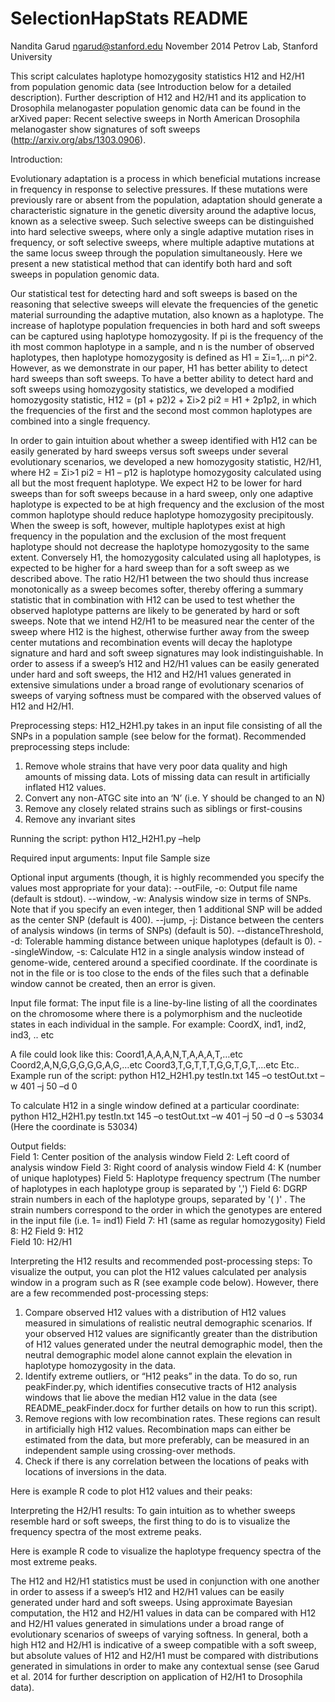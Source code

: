 SelectionHapStats README
=================

Nandita Garud
ngarud@stanford.edu
November 2014
Petrov Lab, Stanford University

This script calculates haplotype homozygosity statistics H12 and H2/H1 from population genomic data (see Introduction below for a detailed description). Further description of H12 and H2/H1 and its application to Drosophila melanogaster population genomic data can be found in the arXived paper: Recent selective sweeps in North American Drosophila melanogaster show signatures of soft sweeps (http://arxiv.org/abs/1303.0906). 

Introduction:

Evolutionary adaptation is a process in which beneficial mutations increase in frequency in response to selective pressures. If these mutations were previously rare or absent from the population, adaptation should generate a characteristic signature in the genetic diversity around the adaptive locus, known as a selective sweep. Such selective sweeps can be distinguished into hard selective sweeps, where only a single adaptive mutation rises in frequency, or soft selective sweeps, where multiple adaptive mutations at the same locus sweep through the population simultaneously. Here we present a new statistical method that can identify both hard and soft sweeps in population genomic data. 

Our statistical test for detecting hard and soft sweeps is based on the reasoning that selective sweeps will elevate the frequencies of the genetic material surrounding the adaptive mutation, also known as a haplotype. The increase of haplotype population frequencies in both hard and soft sweeps can be captured using haplotype homozygosity. If pi is the frequency of the ith most common haplotype in a sample, and n is the number of observed haplotypes, then haplotype homozygosity is defined as H1 = Σi=1,…n pi^2. However, as we demonstrate in our paper, H1 has better ability to detect hard sweeps than soft sweeps. To have a better ability to detect hard and soft sweeps using homozygosity statistics, we developed a modified homozygosity statistic, H12 = (p1 + p2)2 + Σi>2 pi2 = H1 + 2p1p2, in which the frequencies of the first and the second most common haplotypes are combined into a single frequency.

In order to gain intuition about whether a sweep identified with H12 can be easily generated by hard sweeps versus soft sweeps under several evolutionary scenarios, we developed a new homozygosity statistic, H2/H1, where H2 = Σi>1 pi2 = H1 – p12 is haplotype homozygosity calculated using all but the most frequent haplotype. We expect H2 to be lower for hard sweeps than for soft sweeps because in a hard sweep, only one adaptive haplotype is expected to be at high frequency and the exclusion of the most common haplotype should reduce haplotype homozygosity precipitously. When the sweep is soft, however, multiple haplotypes exist at high frequency in the population and the exclusion of the most frequent haplotype should not decrease the haplotype homozygosity to the same extent. Conversely H1, the homozygosity calculated using all haplotypes, is expected to be higher for a hard sweep than for a soft sweep as we described above. The ratio H2/H1 between the two should thus increase monotonically as a sweep becomes softer, thereby offering a summary statistic that in combination with H12 can be used to test whether the observed haplotype patterns are likely to be generated by hard or soft sweeps. Note that we intend H2/H1 to be measured near the center of the sweep where H12 is the highest, otherwise further away from the sweep center mutations and recombination events will decay the haplotype signature and hard and soft sweep signatures may look indistinguishable. In order to assess if a sweep’s H12 and H2/H1 values can be easily generated under hard and soft sweeps, the H12 and H2/H1 values generated in extensive simulations under a broad range of evolutionary scenarios of sweeps of varying softness must be compared with the observed values of H12 and H2/H1.

Preprocessing steps: 
H12_H2H1.py takes in an input file consisting of all the SNPs in a population sample (see below for the format). Recommended preprocessing steps include:
1.	Remove whole strains that have very poor data quality and high amounts of missing data. Lots of missing data can result in artificially inflated H12 values. 
2.	Convert any non-ATGC site into an ‘N’ (i.e. Y should be changed to an N)
3.	Remove any closely related strains such as siblings or first-cousins 
4.	Remove any invariant sites

Running the script:
python H12_H2H1.py –help 

Required input arguments:
Input file 
Sample size

Optional input arguments (though, it is highly recommended you specify the values most appropriate for your data):
--outFile, -o: Output file name (default is stdout).
--window, -w: Analysis window size in terms of SNPs. Note that if you specify an even integer, then 1 additional SNP will be added as the center SNP (default is 400).
--jump, -j: Distance between the centers of analysis windows (in terms of SNPs) (default is 50). 
--distanceThreshold, -d: Tolerable hamming distance between unique haplotypes  (default is 0).
--singleWindow, -s: Calculate H12 in a single analysis window instead of genome-wide, centered around a specified coordinate. If the coordinate is not in the file or is too close to the ends of the files such that a definable window cannot be created, then an error is given. 

Input file format:
The input file is a line-by-line listing of all the coordinates on the chromosome where there is a polymorphism and the nucleotide states in each individual in the sample. For example:
CoordX, ind1, ind2, ind3, .. etc

A file could look like this:
Coord1,A,A,A,N,T,A,A,A,T,…etc
Coord2,A,N,G,G,G,G,G,A,G,…etc
Coord3,T,G,T,T,T,G,G,T,G,T,…etc
Etc..
Example run of the script:
python H12_H2H1.py testIn.txt 145 –o testOut.txt –w 401 –j 50 –d 0 

To calculate H12 in a single window defined at a particular coordinate:
python H12_H2H1.py testIn.txt 145 –o testOut.txt –w 401 –j 50 –d 0 –s 53034
(Here the coordinate is 53034)

Output fields:  
Field 1: Center position of the analysis window
Field 2: Left coord of analysis window 
Field 3: Right coord of analysis window
Field 4: K (number of unique haplotypes) 
Field 5: Haplotype frequency spectrum (The number of haplotypes in each haplotype group is separated by ',')
Field 6: DGRP strain numbers in each of the haplotype groups, separated by '( )' . The strain numbers correspond to the order in which the genotypes are entered in the input file (i.e. 1= ind1)
Field 7: H1 (same as regular homozygosity) 
Field 8: H2 
Field 9: H12  
Field 10: H2/H1  

Interpreting the H12 results and recommended post-processing steps:
To visualize the output, you can plot the H12 values calculated per analysis window in a program such as R (see example code below). However, there are a few recommended post-processing steps:

1.	Compare observed H12 values with a distribution of H12 values measured in simulations of realistic neutral demographic scenarios. If your observed H12 values are significantly greater than the distribution of H12 values generated under the neutral demographic model, then the neutral demographic model alone cannot explain the elevation in haplotype homozygosity in the data. 
2.	Identify extreme outliers, or “H12 peaks” in the data. To do so, run peakFinder.py, which identifies consecutive tracts of H12 analysis windows that lie above the median H12 value in the data (see README_peakFinder.docx for further details on how to run this script). 
3.	Remove regions with low recombination rates. These regions can result in artificially high H12 values. Recombination maps can either be estimated from the data, but more preferably, can be measured in an independent sample using crossing-over methods. 
4.	Check if there is any correlation between the locations of peaks with locations of inversions in the data.

Here is example R code to plot H12 values and their peaks:

Interpreting the H2/H1 results:
To gain intuition as to whether sweeps resemble hard or soft sweeps, the first thing to do is to visualize the frequency spectra of the most extreme peaks. 

Here is example R code to visualize the haplotype frequency spectra of the most extreme peaks. 

The H12 and H2/H1 statistics must be used in conjunction with one another in order to assess if a sweep’s H12 and H2/H1 values can be easily generated under hard and soft sweeps. Using approximate Bayesian computation, the H12 and H2/H1 values in data can be compared with H12 and H2/H1 values generated in simulations under a broad range of evolutionary scenarios of sweeps of varying softness. In general, both a high H12 and H2/H1 is indicative of a sweep compatible with a soft sweep, but absolute values of H12 and H2/H1 must be compared with distributions generated in simulations in order to make any contextual sense (see Garud et al. 2014 for further description on application of H2/H1 to Drosophila data).
  
